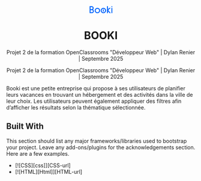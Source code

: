 <div align="center">
  <a href="https://github.com/dylan8099/OC-Projet-2">
    <img src="images/logo/Booki.png" alt="Logo" width="61" height="19">
  </a>

  <h1 align="center">BOOKI</h3>

  <p align="center">
    Projet 2 de la formation OpenClassrooms "Développeur Web" | Dylan Renier | Septembre 2025
  </p>
</div>

<div>
  <p align="center">
    Projet 2 de la formation OpenClassrooms "Développeur Web" | Dylan Renier | Septembre 2025
  </p>
  Booki est une petite entreprise qui propose à ses utilisateurs de planifier leurs vacances en trouvant un hébergement et des activités dans la ville de leur choix. Les utilisateurs peuvent également appliquer des filtres afin d’afficher les résultats selon la thématique sélectionnée.
</div>

## Built With

This section should list any major frameworks/libraries used to bootstrap your project. Leave any add-ons/plugins for the acknowledgements section. Here are a few examples.

- [![CSS][css]][CSS-url]
- [![HTML][Html]][HTML-url]

